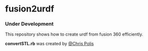 # fusion2urdf

### Under Development

This repository shows how to create urdf from fusion 360 efficiently.

**convertSTL.rb** was created by [@Chris Polis](https://github.com/cmpolis/convertSTL#author)
